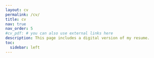 ```yaml
---
layout: cv
permalink: /cv/
title: cv
nav: true
nav_order: 5
#cv_pdf: # you can also use external links here
description: This page includes a digital version of my resume.
toc:
  sidebar: left
---
```

